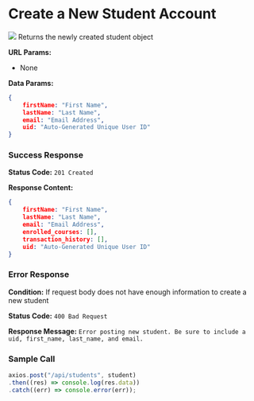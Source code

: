 # Create a New Student Account
![](https://img.shields.io/badge/%2Fapi%2Fstudents-POST-blue?style=flat-square)
Returns the newly created student object

**URL Params:**
- None

**Data Params:**
```json
{
    firstName: "First Name",
    lastName: "Last Name",
    email: "Email Address",
    uid: "Auto-Generated Unique User ID"
}
```

### Success Response
**Status Code:** `201 Created`

**Response Content:**
```json
{
    firstName: "First Name",
    lastName: "Last Name",
    email: "Email Address",
    enrolled_courses: [],
    transaction_history: [],
    uid: "Auto-Generated Unique User ID"
}
```

### Error Response
**Condition:** If request body does not have enough information to create a new student

**Status Code:** `400 Bad Request`

**Response Message:** `Error posting new student. Be sure to include a uid, first_name, last_name, and email.`

### Sample Call
```js
axios.post("/api/students", student)
.then((res) => console.log(res.data))
.catch((err) => console.error(err));
```